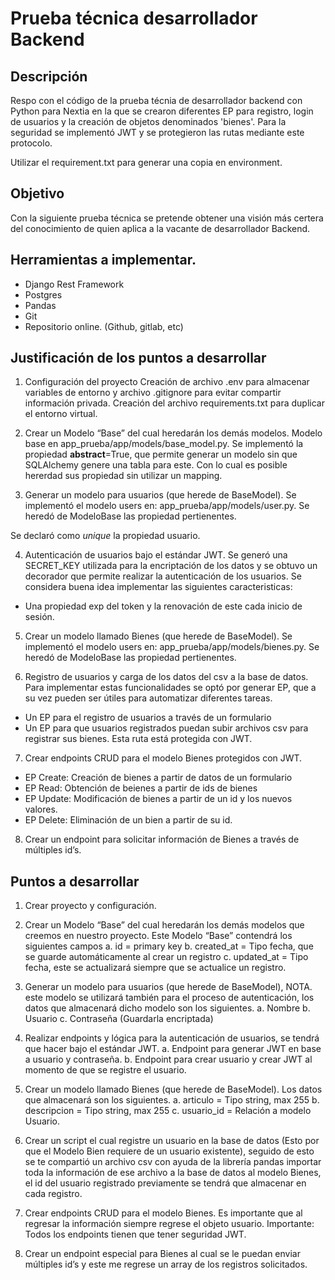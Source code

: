 # Prueba técnica desarrollador Backend

## Descripción

Respo con el código de la prueba técnia de desarrollador backend con Python para Nextia en la que se crearon diferentes EP para registro, login de usuarios y la creación de objetos denominados 'bienes'. Para la seguridad se implementó JWT y se protegieron las rutas mediante este protocolo.

Utilizar el requirement.txt para generar una copia en environment.

## Objetivo

Con la siguiente prueba técnica se pretende obtener una visión más certera del conocimiento
de quien aplica a la vacante de desarrollador Backend.

## Herramientas a implementar.

-   Django Rest Framework
-   Postgres
-   Pandas
-   Git
-   Repositorio online. (Github, gitlab, etc)

## Justificación de los puntos a desarrollar

1. Configuración del proyecto
   Creación de archivo .env para almacenar variables de entorno y archivo .gitignore para evitar compartir información privada.
   Creación del archivo requirements.txt para duplicar el entorno virtual.

2. Crear un Modelo “Base” del cual heredarán los demás modelos.
   Modelo base en app_prueba/app/models/base_model.py.
   Se implementó la propiedad **abstract**=True, que permite generar un modelo sin que SQLAlchemy genere una tabla para este. Con lo cual es posible hererdad sus propiedad sin utilizar un mapping.

3. Generar un modelo para usuarios (que herede de BaseModel).
   Se implementó el modelo users en: app_prueba/app/models/user.py.
   Se heredó de ModeloBase las propiedad pertienentes.

Se declaró como _unique_ la propiedad usuario.

4. Autenticación de usuarios bajo el
   estándar JWT.
   Se generó una SECRET_KEY utilizada para la encriptación de los datos y se obtuvo un decorador que permite realizar la autenticación de los usuarios.
   Se considera buena idea implementar las siguientes caracteristicas:

-   Una propiedad exp del token y la renovación de este cada inicio de sesión.

5. Crear un modelo llamado Bienes (que herede de BaseModel).
   Se implementó el modelo users en: app_prueba/app/models/bienes.py.
   Se heredó de ModeloBase las propiedad pertienentes.

6. Registro de usuarios y carga de los datos del csv a la base de datos.
   Para implementar estas funcionalidades se optó por generar EP, que a su vez pueden ser útiles para automatizar diferentes tareas.

-   Un EP para el registro de usuarios a través de un formulario
-   Un EP para que usuarios registrados puedan subir archivos csv para registrar sus bienes.
    Esta ruta está protegida con JWT.

7. Crear endpoints CRUD para el modelo Bienes protegidos con JWT.

-   EP Create: Creación de bienes a partir de datos de un formulario
-   EP Read: Obtención de beienes a partir de ids de bienes
-   EP Update: Modificación de bienes a partir de un id y los nuevos valores.
-   EP Delete: Eliminación de un bien a partir de su id.

8. Crear un endpoint para solicitar información de Bienes a través de múltiples id’s.

## Puntos a desarrollar

1. Crear proyecto y configuración.
2. Crear un Modelo “Base” del cual heredarán los demás modelos que creemos en nuestro
   proyecto. Este Modelo “Base” contendrá los siguientes campos
   a. id = primary key
   b. created_at = Tipo fecha, que se guarde automáticamente al crear un registro
   c. updated_at = Tipo fecha, este se actualizará siempre que se actualice un
   registro.
3. Generar un modelo para usuarios (que herede de BaseModel), NOTA. este modelo se
   utilizará también para el proceso de autenticación, los datos que almacenará dicho
   modelo son los siguientes.
   a. Nombre
   b. Usuario
   c. Contraseña (Guardarla encriptada)

4. Realizar endpoints y lógica para la autenticación de usuarios, se tendrá que hacer bajo el
   estándar JWT.
   a. Endpoint para generar JWT en base a usuario y contraseña.
   b. Endpoint para crear usuario y crear JWT al momento de que se registre el
   usuario.
5. Crear un modelo llamado Bienes (que herede de BaseModel). Los datos que almacenará
   son los siguientes.
   a. articulo = Tipo string, max 255
   b. descripcion = Tipo string, max 255
   c. usuario_id = Relación a modelo Usuario.
6. Crear un script el cual registre un usuario en la base de datos (Esto por que el Modelo
   Bien requiere de un usuario existente), seguido de esto se te compartió un archivo csv
   con ayuda de la librería pandas importar toda la información de ese archivo a la base de
   datos al modelo Bienes, el id del usuario registrado previamente se tendrá que
   almacenar en cada registro.
7. Crear endpoints CRUD para el modelo Bienes. Es importante que al regresar la
   información siempre regrese el objeto usuario. Importante: Todos los endpoints tienen
   que tener seguridad JWT.
8. Crear un endpoint especial para Bienes al cual se le puedan enviar múltiples id’s y este
   me regrese un array de los registros solicitados.
